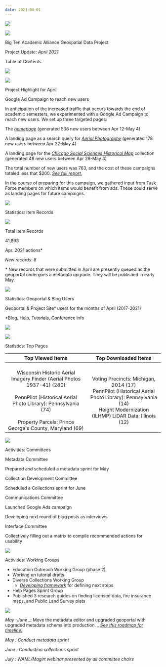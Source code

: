 ```yaml
---
date: 2021-04-01
---
```


![](img/project-update_2021-040.png)

![](img/project-update_2021-041.png)

Big Ten Academic Alliance Geospatial Data Project

Project Update:   _April 2021_

Table of Contents

![](img/project-update_2021-042.png)

![](img/project-update_2021-043.png)

Project Highlight for April

Google Ad Campaign to reach new users

In anticipation of the increased traffic that occurs towards the end of academic semesters\, we experimented with a Google Ad Campaign to reach new users\. We set up three targeted pages:

The  _[homepage](https://geo.btaa.org)_  \(generated 538 new users between Apr 12\-May 4\)

A landing page as a search query for  _[Aerial Photography](https://geo.btaa.org/?utf8=%E2%9C%93&search_field=all_fields&q=aerial+photography)_    \(generated 178 new users between Apr 22\-May 4\)

A landing page for the  _[Chicago Social Sciences Historical Map](https://geo.btaa.org/catalog?f%5Bdct_isPartOf_sm%5D%5B%5D=12d-01)_  collection  \(generated 48 new users between Apr 28\-May 4\)

The total number of new users was 763\, and the cost of these campaigns totaled less that $200\.   _[See full report\.](https://docs.google.com/document/d/1AKlwbLT172qacAdLMv76panauUaZhJ_6b6KMW4BKTB8/edit?usp=sharing)_

In the course of preparing for this campaign\, we gathered input from Task Force members on which items would benefit from ads\. These could serve as landing pages for future campaigns\.

![](img/project-update_2021-044.png)

Statistics: Item Records

![](img/project-update_2021-045.png)

Total Item Records

41\,893

Apr\. 2021 actions\*

_New records: 8_

\* New records that were submitted in April are presently queued as the geoportal undergoes a metadata upgrade\. They will be published in early May\.

![](img/project-update_2021-046.png)

Statistics: Geoportal & Blog Users

Geoportal & Project Site\* users for the months of April \(2017\-2021\)

\*Blog\, Help\, Tutorials\, Conference info

![](img/project-update_2021-047.png)

![](img/project-update_2021-048.png)

Statistics: Top Pages

| Top Viewed Items | Top Downloaded Items |
| :-: | :-: |
| <br />Wisconsin Historic Aerial Imagery Finder (Aerial Photos 1937-41) (280)<br /><br />PennPilot (Historical Aerial Photo Library): Pennsylvania (74)<br /><br />Property Parcels: Prince George's County, Maryland (69) | <br />Voting Precincts: Michigan, 2014 (17)<br />PennPilot (Historical Aerial Photo Library): Pennsylvania (14)<br />Height Modernization (ILHMP) LiDAR Data: Illinois (12) |

![](img/project-update_2021-049.png)

Activities: Committees

Metadata Committee

Prepared and scheduled a metadata sprint for May

Collection Development Committee

Scheduled a Collections sprint for June

Communications Committee

Launched Google Ads campaign

Developing next round of blog posts as interviews

Interface Committee

Collectively filling out a matrix to compile recommended actions for usability

![](img/project-update_2021-0410.png)

Activities: Working Groups

* Education Outreach Working Group \(phase 2\)
* Working on tutorial drafts
* Diverse Collections Working Group
  * _[Developing framework](https://docs.google.com/document/d/1lqS9M4MGa9Gj4yEH2ACezukdqDPdw8Z9yhUpbSiG6hc/edit?usp=sharing)_   for defining next steps
* Help Pages Sprint Group
* Published 3 research guides on finding licensed data\, fire insurance maps\, and Public Land Survey plats

![](img/project-update_2021-0411.png)

_May_  _\-June_  _:  Move the metadata editor and upgraded geoportal with upgraded metadata schema into production\. _  _[See this roadmap for timeline\.](https://airtable.com/shr96lKbYiXpyvGpi)_

_May_  _: Conduct metadata sprint_

_June_  _: Conduction collections sprint_

_July_  _: WAML/Magirt webinar presented by all committee chairs_
